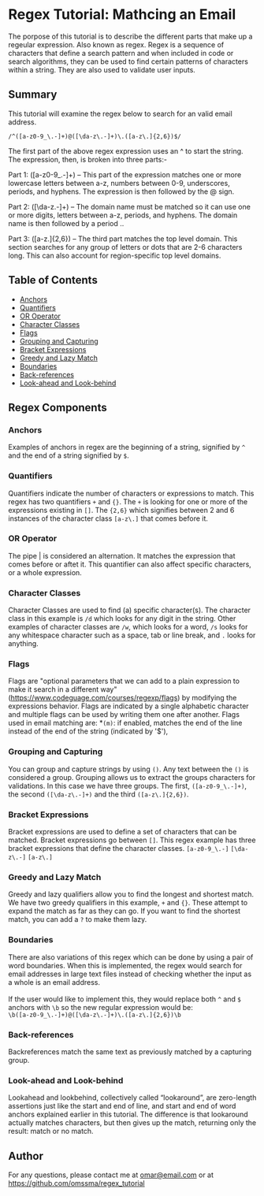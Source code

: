 # Regex Tutorial: Mathcing an Email

The porpose of this tutorial is to describe the different parts that make up a regeular expression. Also known as regex. Regex is a sequence of characters that define a search pattern and when included in code or search algorithms, they can be used to find certain patterns of characters within a string. They are also used to validate user inputs.

## Summary

This tutorial will examine the regex below to search for an valid email address.

``/^([a-z0-9_\.-]+)@([\da-z\.-]+)\.([a-z\.]{2,6})$/``

The first part of the above regex expression uses an ^ to start the string. The expression, then, is broken into three parts:-

Part 1: ([a-z0-9_\.-]+) – This part of the expression matches one or more lowercase letters between a-z, numbers between 0-9, underscores, periods, and hyphens. The expression is then followed by the @ sign.

Part 2: ([\da-z\.-]+) – The domain name must be matched so it can use one or more digits, letters between a-z, periods, and hyphens. The domain name is then followed by a period \..

Part 3: ([a-z\.]{2,6}) – The third part matches the top level domain. This section searches for any group of letters or dots that are 2-6 characters long. This can also account for region-specific top level domains.

## Table of Contents

- [Anchors](#anchors)
- [Quantifiers](#quantifiers)
- [OR Operator](#or-operator)
- [Character Classes](#character-classes)
- [Flags](#flags)
- [Grouping and Capturing](#grouping-and-capturing)
- [Bracket Expressions](#bracket-expressions)
- [Greedy and Lazy Match](#greedy-and-lazy-match)
- [Boundaries](#boundaries)
- [Back-references](#back-references)
- [Look-ahead and Look-behind](#look-ahead-and-look-behind)

## Regex Components

### Anchors

Examples of anchors in regex are the beginning of a string, signified by ``^`` and the end of a string signified by ``$``. 

### Quantifiers

Quantifiers indicate the number of characters or expressions to match. This regex has two quantifiers ``+`` and ``{}``. The ``+`` is looking for one or more of the expressions existing in ``[]``. The ``{2,6}`` which signifies between 2 and 6 instances of the character class ``[a-z\.]`` that comes before it.

### OR Operator

The pipe | is considered an alternation. It matches the expression that comes before or aftet it. This quantifier can also affect specific characters, or a whole expression.

### Character Classes

Character Classes are used to find (a) specific character(s). The character class in this example is ``/d`` which looks for any digit in the string. Other examples of character classes are ``/w``, which looks for a word, ``/s`` looks for any whitespace character such as a space, tab or line break, and ``.`` looks for anything.

### Flags

Flags are "optional parameters that we can add to a plain expression to make it
search in a different way" (https://www.codeguage.com/courses/regexp/flags) by
modifying the expressions behavior. Flags are indicated by a single alphabetic
character and multiple flags can be used by writing them one after another.
Flags used in email matching are: \*`(m)`: if enabled, matches the end of the line instead of the end of the string
(indicated by '$'),

### Grouping and Capturing

You can group and capture strings by using ``()``. Any text between the ``()`` is considered a group. Grouping allows us to extract the groups characters for validations. In this case we have three groups. The first, ``([a-z0-9_\.-]+)``, the second ``([\da-z\.-]+)`` and the third ``([a-z\.]{2,6})``. 

### Bracket Expressions

Bracket expressions are used to define a set of characters that can be matched. Bracket expressions go between ``[]``. This regex example has three bracket expressions that define the character classes.
``[a-z0-9_\.-]``
``[\da-z\.-]``
``[a-z\.]``

### Greedy and Lazy Match

Greedy and lazy qualifiers allow you to find the longest and shortest match. We have two greedy qualifiers in this example, ``+`` and ``{}``. These attempt to expand the match as far as they can go. If you want to find the shortest match, you can add a ``?`` to make them lazy.

### Boundaries

There are also variations of this regex which can be done by using a pair of word boundaries. When this is implemented, the regex would search for email addresses in large text files instead of checking whether the input as a whole is an email address. 
<br><br> If the user would like to implement this, they would replace both `^` and `$` anchors with `\b` so the new regular expression would be:
<br> `\b([a-z0-9_\.-]+)@([\da-z\.-]+)\.([a-z\.]{2,6})\b`

### Back-references

Backreferences match the same text as previously matched by a capturing group.

### Look-ahead and Look-behind

Lookahead and lookbehind, collectively called “lookaround”, are zero-length assertions just like the start and end of line, and start and end of word anchors explained earlier in this tutorial. The difference is that lookaround actually matches characters, but then gives up the match, returning only the result: match or no match.

## Author

For any questions, please contact me at omar@email.com or at https://github.com/omssma/regex_tutorial
